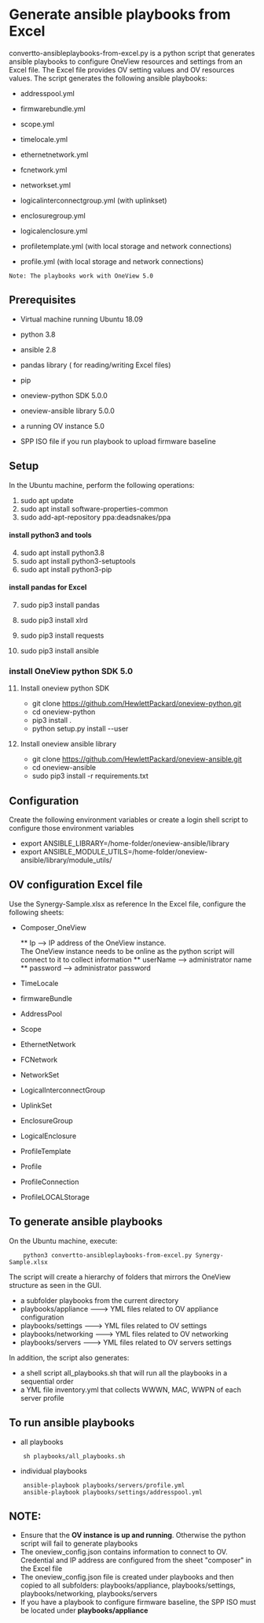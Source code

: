# Generate ansible playbooks from Excel

convertto-ansibleplaybooks-from-excel.py is a python script that generates ansible playbooks to configure OneView resources and settings from an Excel file.
The Excel file provides OV setting values and OV resources values.
The script generates the following ansible playbooks:

   * addresspool.yml
   * firmwarebundle.yml
   * scope.yml
   * timelocale.yml

   * ethernetnetwork.yml
   * fcnetwork.yml
   * networkset.yml
   * logicalinterconnectgroup.yml (with uplinkset)
   * enclosuregroup.yml
   * logicalenclosure.yml
   * profiletemplate.yml (with local storage and network connections)
   * profile.yml (with local storage and network connections)


    Note: The playbooks work with OneView 5.0

## Prerequisites
   * Virtual machine running Ubuntu 18.09
   * python 3.8
   * ansible 2.8
   * pandas library ( for reading/writing Excel files)
   * pip 
   * oneview-python SDK 5.0.0
   * oneview-ansible library 5.0.0

   * a running OV instance 5.0
   * SPP ISO file if you run playbook to upload firmware baseline



## Setup
In the Ubuntu machine, perform the following operations:

   1. sudo apt update
   2. sudo apt install software-properties-common
   3. sudo add-apt-repository ppa:deadsnakes/ppa
   #### install python3 and tools
   4. sudo apt install python3.8
   5. sudo apt install python3-setuptools
   6. sudo apt install python3-pip
   #### install pandas for Excel
   7. sudo pip3 install pandas
   8. sudo pip3 install xlrd

   9. sudo pip3 install requests
   10. sudo pip3 install ansible

   ### install OneView python SDK 5.0
   11. Install oneview python SDK
        *  git clone https://github.com/HewlettPackard/oneview-python.git 
        *  cd oneview-python
        *  pip3 install .
        * python setup.py install --user  

    
   12. Install oneview ansible library
        *  git clone https://github.com/HewlettPackard/oneview-ansible.git
	    *  cd oneview-ansible
        *  sudo pip3 install -r requirements.txt   
    

    
## Configuration
Create the following environment variables or create a login shell script to configure those environment variables 

   * export ANSIBLE_LIBRARY=/home-folder/oneview-ansible/library
   * export ANSIBLE_MODULE_UTILS=/home-folder/oneview-ansible/library/module_utils/


## OV configuration Excel file
Use the Synergy-Sample.xlsx as reference
In the Excel file, configure the following sheets:

   * Composer_OneView

        ** Ip           --> IP address of the OneView instance.   
        The OneView instance needs to be online as the python script will connect to it to collect information
        ** userName     --> administrator name  
        ** password     --> administrator password  
    

   * TimeLocale
   * firmwareBundle
   * AddressPool
   * Scope
   * EthernetNetwork
   * FCNetwork
   * NetworkSet
   * LogicalInterconnectGroup
   * UplinkSet
   * EnclosureGroup
   * LogicalEnclosure
   * ProfileTemplate
   * Profile
   * ProfileConnection
   * ProfileLOCALStorage



## To generate ansible playbooks
On the Ubuntu machine, execute:
```
    python3 convertto-ansibleplaybooks-from-excel.py Synergy-Sample.xlsx

```
The script will create a hierarchy of folders that mirrors the OneView structure as seen in the GUI.
   * a subfolder playbooks from the current directory
   * playbooks/appliance    ---> YML files related to OV appliance configuration
   * playbooks/settings     ---> YML files related to OV settings
   * playbooks/networking   ---> YML files related to OV networking
   * playbooks/servers      ---> YML files related to OV servers settings

In addition, the script also generates:
   * a shell script all_playbooks.sh that will run all the playbooks in a sequential order
   * a YML file inventory.yml that collects WWWN, MAC, WWPN of each server profile





## To run ansible playbooks

   * all playbooks

```
    sh playbooks/all_playbooks.sh 

```

   * individual playbooks
   
```
    ansible-playbook playbooks/servers/profile.yml 
    ansible-playbook playbooks/settings/addresspool.yml 
```

## NOTE:
   * Ensure that the **OV instance is up and running**. Otherwise the python script will fail to generate playbooks
   * The oneview_config.json contains information to connect to OV. Credential and IP address are configured from the sheet "composer" in the Excel file
   * The oneview_config.json file is created under playbooks and then copied to all subfolders: playbooks/appliance, playbooks/settings, playbooks/networking, playbooks/servers 
   * If you have a playbook to configure firmware baseline, the SPP ISO must be located under **playbooks/appliance**